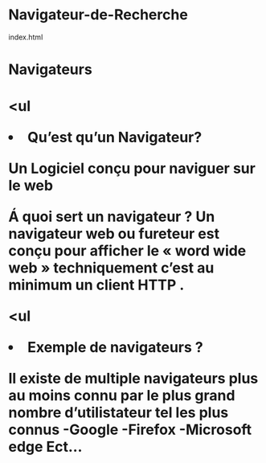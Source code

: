 # Navigateur-de-Recherche
<!DOCTYPE html>
<html lang="fr">
<head>
    <meta charset="UTF-8">
    <meta http-equiv="X-UA-Compatible" content="IE=edge">
    <meta name="viewport" content="width=device-width, initial-scale=1.0">
    <title>Document</title>
</head>
<body>      
index.html
</body>
</html>
<h1>Navigateurs<h1>

<ul<li> Qu’est qu’un Navigateur?</li>
<p>Un Logiciel conçu pour naviguer sur le web<p>
<ul<li>Á quoi sert un navigateur ?</li>
Un navigateur web ou fureteur est conçu pour afficher le « word wide web » techniquement c’est au minimum un client HTTP .

<ul<li>Exemple de navigateurs ?</li>
<p>Il existe de multiple navigateurs plus au moins connu par le plus grand nombre d’utilistateur tel les plus connus
-Google 
-Firefox 
-Microsoft edge
Ect…<p>









